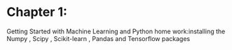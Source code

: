 # Chapter 1:
Getting Started with Machine Learning and Python
home work:installing the Numpy , Scipy , Scikit-learn , Pandas and Tensorflow packages
